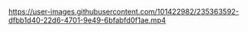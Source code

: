 


https://user-images.githubusercontent.com/101422982/235363592-dfbb1d40-22d6-4701-9e49-6bfabfd0f1ae.mp4


